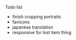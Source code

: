 Todo list
- finish cropping portraits
- favicons
- japanese translation
- responsive for lost item thing